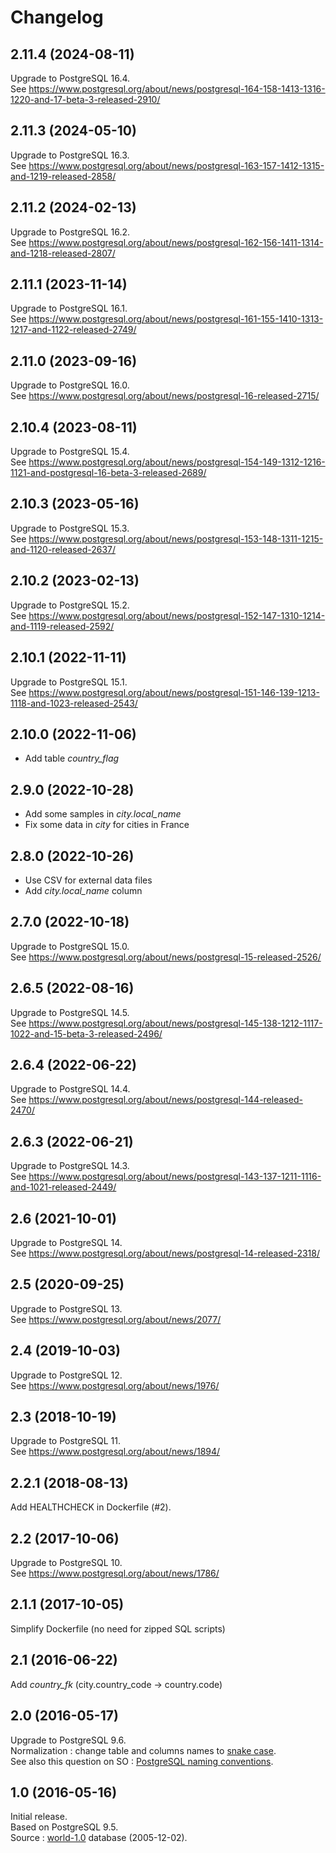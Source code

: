 # Changelog

## 2.11.4 (2024-08-11)
Upgrade to PostgreSQL 16.4.  
See https://www.postgresql.org/about/news/postgresql-164-158-1413-1316-1220-and-17-beta-3-released-2910/

## 2.11.3 (2024-05-10)
Upgrade to PostgreSQL 16.3.  
See https://www.postgresql.org/about/news/postgresql-163-157-1412-1315-and-1219-released-2858/

## 2.11.2 (2024-02-13)
Upgrade to PostgreSQL 16.2.  
See https://www.postgresql.org/about/news/postgresql-162-156-1411-1314-and-1218-released-2807/

## 2.11.1 (2023-11-14)
Upgrade to PostgreSQL 16.1.  
See https://www.postgresql.org/about/news/postgresql-161-155-1410-1313-1217-and-1122-released-2749/

## 2.11.0 (2023-09-16)
Upgrade to PostgreSQL 16.0.  
See https://www.postgresql.org/about/news/postgresql-16-released-2715/

## 2.10.4 (2023-08-11)
Upgrade to PostgreSQL 15.4.  
See https://www.postgresql.org/about/news/postgresql-154-149-1312-1216-1121-and-postgresql-16-beta-3-released-2689/

## 2.10.3 (2023-05-16)
Upgrade to PostgreSQL 15.3.  
See https://www.postgresql.org/about/news/postgresql-153-148-1311-1215-and-1120-released-2637/

## 2.10.2 (2023-02-13)
Upgrade to PostgreSQL 15.2.  
See https://www.postgresql.org/about/news/postgresql-152-147-1310-1214-and-1119-released-2592/

## 2.10.1 (2022-11-11)
Upgrade to PostgreSQL 15.1.  
See https://www.postgresql.org/about/news/postgresql-151-146-139-1213-1118-and-1023-released-2543/

## 2.10.0 (2022-11-06)
- Add table _country_flag_

## 2.9.0 (2022-10-28)
- Add some samples in _city.local_name_ 
- Fix some data in _city_ for cities in France

## 2.8.0 (2022-10-26)
- Use CSV for external data files
- Add _city.local_name_ column

## 2.7.0 (2022-10-18)
Upgrade to PostgreSQL 15.0.  
See https://www.postgresql.org/about/news/postgresql-15-released-2526/

## 2.6.5 (2022-08-16)
Upgrade to PostgreSQL 14.5.  
See https://www.postgresql.org/about/news/postgresql-145-138-1212-1117-1022-and-15-beta-3-released-2496/

## 2.6.4 (2022-06-22)
Upgrade to PostgreSQL 14.4.  
See https://www.postgresql.org/about/news/postgresql-144-released-2470/

## 2.6.3 (2022-06-21)
Upgrade to PostgreSQL 14.3.  
See https://www.postgresql.org/about/news/postgresql-143-137-1211-1116-and-1021-released-2449/

## 2.6 (2021-10-01)
Upgrade to PostgreSQL 14.  
See https://www.postgresql.org/about/news/postgresql-14-released-2318/

## 2.5 (2020-09-25)
Upgrade to PostgreSQL 13.  
See https://www.postgresql.org/about/news/2077/

## 2.4 (2019-10-03)
Upgrade to PostgreSQL 12.  
See https://www.postgresql.org/about/news/1976/

## 2.3 (2018-10-19)
Upgrade to PostgreSQL 11.  
See https://www.postgresql.org/about/news/1894/

## 2.2.1 (2018-08-13)
Add HEALTHCHECK in Dockerfile (#2).

## 2.2 (2017-10-06)
Upgrade to PostgreSQL 10.  
See https://www.postgresql.org/about/news/1786/ 

## 2.1.1 (2017-10-05)
Simplify Dockerfile (no need for zipped SQL scripts)

## 2.1 (2016-06-22)
Add _country_fk_ (city.country_code -> country.code)

## 2.0 (2016-05-17)
Upgrade to PostgreSQL 9.6.  
Normalization : change table and columns names to [snake case](https://en.wikipedia.org/wiki/Snake_case).  
See also this question on SO : [PostgreSQL naming conventions](http://stackoverflow.com/questions/2878248/postgresql-naming-conventions). 

## 1.0 (2016-05-16)
Initial release.  
Based on PostgreSQL 9.5.  
Source : [world-1.0](http://pgfoundry.org/frs/shownotes.php?release_id=366) database (2005-12-02).

